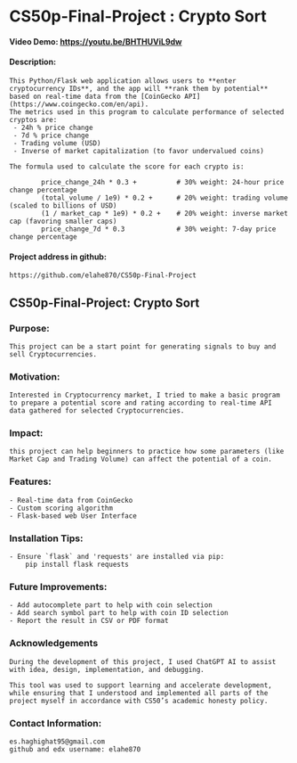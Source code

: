 # CS50p-Final-Project : Crypto Sort


#### Video Demo:  https://youtu.be/BHTHUViL9dw

#### Description:

    This Python/Flask web application allows users to **enter cryptocurrency IDs**, and the app will **rank them by potential** based on real-time data from the [CoinGecko API](https://www.coingecko.com/en/api).
    The metrics used in this program to calculate performance of selected cryptos are:
     - 24h % price change
     - 7d % price change
     - Trading volume (USD)
     - Inverse of market capitalization (to favor undervalued coins)

    The formula used to calculate the score for each crypto is:
    
            price_change_24h * 0.3 +          # 30% weight: 24-hour price change percentage
            (total_volume / 1e9) * 0.2 +      # 20% weight: trading volume (scaled to billions of USD)
            (1 / market_cap * 1e9) * 0.2 +    # 20% weight: inverse market cap (favoring smaller caps)
            price_change_7d * 0.3             # 30% weight: 7-day price change percentage
        

#### Project address in github: 
    https://github.com/elahe870/CS50p-Final-Project


## CS50p-Final-Project: Crypto Sort

### Purpose:    

    This project can be a start point for generating signals to buy and sell Cryptocurrencies.

### Motivation:

    Interested in Cryptocurrency market, I tried to make a basic program to prepare a potential score and rating according to real-time API data gathered for selected Cryptocurrencies.

### Impact:

    this project can help beginners to practice how some parameters (like Market Cap and Trading Volume) can affect the potential of a coin.
    
### Features: 

    - Real-time data from CoinGecko
    - Custom scoring algorithm
    - Flask-based web User Interface


### Installation Tips:

    - Ensure `flask` and 'requests' are installed via pip: 
        pip install flask requests

  
### Future Improvements:

    - Add autocomplete part to help with coin selection
    - Add search symbol part to help with coin ID selection
    - Report the result in CSV or PDF format

### Acknowledgements

    During the development of this project, I used ChatGPT AI to assist with idea, design, implementation, and debugging.

    This tool was used to support learning and accelerate development, while ensuring that I understood and implemented all parts of the project myself in accordance with CS50’s academic honesty policy.

### Contact Information:

    es.haghighat95@gmail.com
    github and edx username: elahe870

